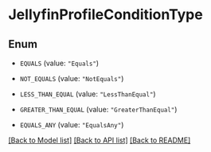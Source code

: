 # JellyfinProfileConditionType

## Enum


* `EQUALS` (value: `"Equals"`)

* `NOT_EQUALS` (value: `"NotEquals"`)

* `LESS_THAN_EQUAL` (value: `"LessThanEqual"`)

* `GREATER_THAN_EQUAL` (value: `"GreaterThanEqual"`)

* `EQUALS_ANY` (value: `"EqualsAny"`)


[[Back to Model list]](../README.md#documentation-for-models) [[Back to API list]](../README.md#documentation-for-api-endpoints) [[Back to README]](../README.md)



